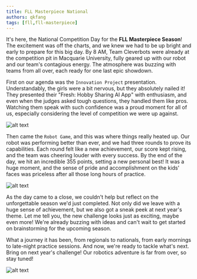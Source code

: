 ```yaml
---
title: FLL Masterpiece National
authors: qkfang
tags: [fll,fll-masterpiece]
---
```



It's here, the National Competition Day for the **FLL Masterpiece Season**! The excitement was off the charts, and we knew we had to be up bright and early to prepare for this big day. By 8 AM, Team Cleverbots were already at the competition pit in Macquarie University, fully geared up with our robot and our team's contagious energy. The atmosphere was buzzing with teams from all over, each ready for one last epic showdown.

First on our agenda was the `Innovation Project` presentation. Understandably, the girls were a bit nervous, but they absolutely nailed it! They presented their "Fresh: Hobby Sharing AI App" with enthusiasm, and even when the judges asked tough questions, they handled them like pros. Watching them speak with such confidence was a proud moment for all of us, especially considering the level of competition we were up against.

![alt text](/imgblog/fll-masterpiece-national-showcase.png)

Then came the `Robot Game`, and this was where things really heated up. Our robot was performing better than ever, and we had three rounds to prove its capabilities. Each round felt like a new achievement, our score kept rising, and the team was cheering louder with every success. By the end of the day, we hit an incredible 355 points, setting a new personal best! It was a huge moment, and the sense of pride and accomplishment on the kids' faces was priceless after all those long hours of practice.

![alt text](/imgblog/fll-masterpiece-national-robot-game.png)

As the day came to a close, we couldn't help but reflect on the unforgettable season we'd just completed. Not only did we leave with a huge sense of achievement, but we also got a sneak peek at next year's theme. Let me tell you, the new challenge looks just as exciting, maybe even more! We're already buzzing with ideas and can't wait to get started on brainstorming for the upcoming season.

What a journey it has been, from regionals to nationals, from early mornings to late-night practice sessions. And now, we're ready to tackle what's next. Bring on next year's challenge! Our robotics adventure is far from over, so stay tuned!

![alt text](/imgblog/fll-masterpiece-national-ceremony.png)

